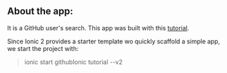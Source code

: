 ## About the app:
It is a GitHub user's search.
This app was built with this [tutorial](https://scotch.io/tutorials/build-a-mobile-app-with-angular-2-and-ionic-2).

Since Ionic 2 provides a starter template wo quickly scaffold
a simple app, we start the project with:
> ionic start githubIonic tutorial --v2




